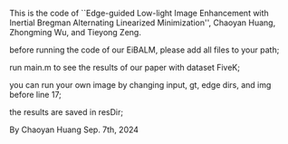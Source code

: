 This is the code of ``Edge-guided Low-light Image Enhancement 
with Inertial Bregman Alternating Linearized Minimization'', 
Chaoyan Huang, Zhongming Wu, and Tieyong Zeng. 

before running the code of our EiBALM, please add all files to your path;

run main.m to see the results of our paper with dataset FiveK;

you can run your own image by changing input, gt, edge dirs, and img before line 17;

the results are saved in resDir;

By Chaoyan Huang
Sep. 7th, 2024